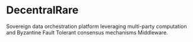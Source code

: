 # DecentralRare
Sovereign data orchestration platform leveraging multi-party computation and Byzantine Fault Tolerant consensus mechanisms Middleware.

